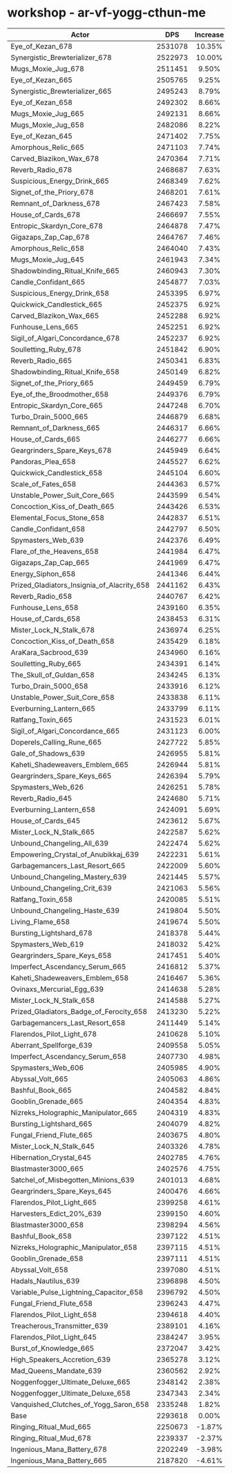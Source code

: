 # workshop - ar-vf-yogg-cthun-me
| Actor | DPS | Increase |
|---|:---:|:---:|
|Eye_of_Kezan_678|2531078|10.35%|
|Synergistic_Brewterializer_678|2522973|10.00%|
|Mugs_Moxie_Jug_678|2511451|9.50%|
|Eye_of_Kezan_665|2505765|9.25%|
|Synergistic_Brewterializer_665|2495243|8.79%|
|Eye_of_Kezan_658|2492302|8.66%|
|Mugs_Moxie_Jug_665|2492131|8.66%|
|Mugs_Moxie_Jug_658|2482086|8.22%|
|Eye_of_Kezan_645|2471402|7.75%|
|Amorphous_Relic_665|2471103|7.74%|
|Carved_Blazikon_Wax_678|2470364|7.71%|
|Reverb_Radio_678|2468687|7.63%|
|Suspicious_Energy_Drink_665|2468349|7.62%|
|Signet_of_the_Priory_678|2468201|7.61%|
|Remnant_of_Darkness_678|2467423|7.58%|
|House_of_Cards_678|2466697|7.55%|
|Entropic_Skardyn_Core_678|2464878|7.47%|
|Gigazaps_Zap_Cap_678|2464767|7.46%|
|Amorphous_Relic_658|2464040|7.43%|
|Mugs_Moxie_Jug_645|2461943|7.34%|
|Shadowbinding_Ritual_Knife_665|2460943|7.30%|
|Candle_Confidant_665|2454877|7.03%|
|Suspicious_Energy_Drink_658|2453395|6.97%|
|Quickwick_Candlestick_665|2452375|6.92%|
|Carved_Blazikon_Wax_665|2452288|6.92%|
|Funhouse_Lens_665|2452251|6.92%|
|Sigil_of_Algari_Concordance_678|2452237|6.92%|
|Soulletting_Ruby_678|2451842|6.90%|
|Reverb_Radio_665|2450341|6.83%|
|Shadowbinding_Ritual_Knife_658|2450149|6.82%|
|Signet_of_the_Priory_665|2449459|6.79%|
|Eye_of_the_Broodmother_658|2449376|6.79%|
|Entropic_Skardyn_Core_665|2447248|6.70%|
|Turbo_Drain_5000_665|2446879|6.68%|
|Remnant_of_Darkness_665|2446317|6.66%|
|House_of_Cards_665|2446277|6.66%|
|Geargrinders_Spare_Keys_678|2445949|6.64%|
|Pandoras_Plea_658|2445527|6.62%|
|Quickwick_Candlestick_658|2445104|6.60%|
|Scale_of_Fates_658|2444363|6.57%|
|Unstable_Power_Suit_Core_665|2443599|6.54%|
|Concoction_Kiss_of_Death_665|2443426|6.53%|
|Elemental_Focus_Stone_658|2442837|6.51%|
|Candle_Confidant_658|2442797|6.50%|
|Spymasters_Web_639|2442376|6.49%|
|Flare_of_the_Heavens_658|2441984|6.47%|
|Gigazaps_Zap_Cap_665|2441969|6.47%|
|Energy_Siphon_658|2441346|6.44%|
|Prized_Gladiators_Insignia_of_Alacrity_658|2441162|6.43%|
|Reverb_Radio_658|2440767|6.42%|
|Funhouse_Lens_658|2439160|6.35%|
|House_of_Cards_658|2438453|6.31%|
|Mister_Lock_N_Stalk_678|2436974|6.25%|
|Concoction_Kiss_of_Death_658|2435429|6.18%|
|AraKara_Sacbrood_639|2434960|6.16%|
|Soulletting_Ruby_665|2434391|6.14%|
|The_Skull_of_Guldan_658|2434245|6.13%|
|Turbo_Drain_5000_658|2433916|6.12%|
|Unstable_Power_Suit_Core_658|2433838|6.11%|
|Everburning_Lantern_665|2433799|6.11%|
|Ratfang_Toxin_665|2431523|6.01%|
|Sigil_of_Algari_Concordance_665|2431123|6.00%|
|Doperels_Calling_Rune_665|2427722|5.85%|
|Gale_of_Shadows_639|2426955|5.81%|
|Kaheti_Shadeweavers_Emblem_665|2426944|5.81%|
|Geargrinders_Spare_Keys_665|2426394|5.79%|
|Spymasters_Web_626|2426251|5.78%|
|Reverb_Radio_645|2424680|5.71%|
|Everburning_Lantern_658|2424091|5.69%|
|House_of_Cards_645|2423612|5.67%|
|Mister_Lock_N_Stalk_665|2422587|5.62%|
|Unbound_Changeling_All_639|2422474|5.62%|
|Empowering_Crystal_of_Anubikkaj_639|2422231|5.61%|
|Garbagemancers_Last_Resort_665|2422009|5.60%|
|Unbound_Changeling_Mastery_639|2421445|5.57%|
|Unbound_Changeling_Crit_639|2421063|5.56%|
|Ratfang_Toxin_658|2420085|5.51%|
|Unbound_Changeling_Haste_639|2419804|5.50%|
|Living_Flame_658|2419674|5.50%|
|Bursting_Lightshard_678|2418378|5.44%|
|Spymasters_Web_619|2418032|5.42%|
|Geargrinders_Spare_Keys_658|2417451|5.40%|
|Imperfect_Ascendancy_Serum_665|2416812|5.37%|
|Kaheti_Shadeweavers_Emblem_658|2416467|5.36%|
|Ovinaxs_Mercurial_Egg_639|2414638|5.28%|
|Mister_Lock_N_Stalk_658|2414588|5.27%|
|Prized_Gladiators_Badge_of_Ferocity_658|2413230|5.22%|
|Garbagemancers_Last_Resort_658|2411449|5.14%|
|Flarendos_Pilot_Light_678|2410628|5.10%|
|Aberrant_Spellforge_639|2409558|5.05%|
|Imperfect_Ascendancy_Serum_658|2407730|4.98%|
|Spymasters_Web_606|2405985|4.90%|
|Abyssal_Volt_665|2405063|4.86%|
|Bashful_Book_665|2404582|4.84%|
|Gooblin_Grenade_665|2404354|4.83%|
|Nizreks_Holographic_Manipulator_665|2404319|4.83%|
|Bursting_Lightshard_665|2404079|4.82%|
|Fungal_Friend_Flute_665|2403675|4.80%|
|Mister_Lock_N_Stalk_645|2403326|4.78%|
|Hibernation_Crystal_645|2402785|4.76%|
|Blastmaster3000_665|2402576|4.75%|
|Satchel_of_Misbegotten_Minions_639|2401013|4.68%|
|Geargrinders_Spare_Keys_645|2400476|4.66%|
|Flarendos_Pilot_Light_665|2399258|4.61%|
|Harvesters_Edict_20%_639|2399150|4.60%|
|Blastmaster3000_658|2398294|4.56%|
|Bashful_Book_658|2397122|4.51%|
|Nizreks_Holographic_Manipulator_658|2397115|4.51%|
|Gooblin_Grenade_658|2397111|4.51%|
|Abyssal_Volt_658|2397080|4.51%|
|Hadals_Nautilus_639|2396898|4.50%|
|Variable_Pulse_Lightning_Capacitor_658|2396792|4.50%|
|Fungal_Friend_Flute_658|2396243|4.47%|
|Flarendos_Pilot_Light_658|2394618|4.40%|
|Treacherous_Transmitter_639|2389101|4.16%|
|Flarendos_Pilot_Light_645|2384247|3.95%|
|Burst_of_Knowledge_665|2372047|3.42%|
|High_Speakers_Accretion_639|2365278|3.12%|
|Mad_Queens_Mandate_639|2360562|2.92%|
|Noggenfogger_Ultimate_Deluxe_665|2348142|2.38%|
|Noggenfogger_Ultimate_Deluxe_658|2347343|2.34%|
|Vanquished_Clutches_of_Yogg_Saron_658|2335248|1.82%|
|Base|2293618|0.00%|
|Ringing_Ritual_Mud_665|2250673|-1.87%|
|Ringing_Ritual_Mud_678|2239337|-2.37%|
|Ingenious_Mana_Battery_678|2202249|-3.98%|
|Ingenious_Mana_Battery_665|2187820|-4.61%|
